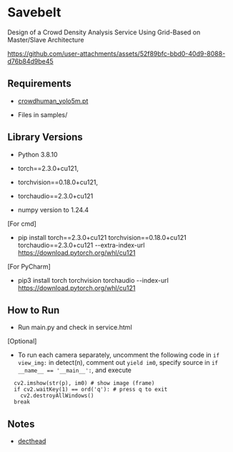 # Savebelt
Design of a Crowd Density Analysis Service Using Grid-Based on Master/Slave Architecture



https://github.com/user-attachments/assets/52f89bfc-bbd0-40d9-8088-d76b84d9be45


## Requirements
- [crowdhuman_yolo5m.pt](https://drive.google.com/file/d/1gglIwqxaH2iTvy6lZlXuAcMpd_U0GCUb/view)

- Files in samples/

## Library Versions
- Python 3.8.10

- torch==2.3.0+cu121,
- torchvision==0.18.0+cu121,
- torchaudio==2.3.0+cu121
- numpy version to 1.24.4

[For cmd]
- pip install torch==2.3.0+cu121 torchvision==0.18.0+cu121 torchaudio==2.3.0+cu121 --extra-index-url https://download.pytorch.org/whl/cu121

[For PyCharm]
- pip3 install torch torchvision torchaudio --index-url https://download.pytorch.org/whl/cu121

## How to Run
- Run main.py and check in service.html

[Optional]
- To run each camera separately, uncomment the following code in `if view_img:` in detect(n), comment out `yield im0`, specify source in `if __name__ == '__main__':`, and execute

```
  cv2.imshow(str(p), im0) # show image (frame)
  if cv2.waitKey(1) == ord('q'): # press q to exit
    cv2.destroyAllWindows()
  break
```

## Notes
- [decthead](https://github.com/mehdighasemzadeh/Crowd-Counting-YOLOV5)
